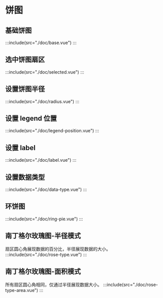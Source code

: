 # 饼图

## 基础饼图

:::include(src="./doc/base.vue")
:::

## 选中饼图扇区

:::include(src="./doc/selected.vue")
:::

## 设置饼图半径

:::include(src="./doc/radius.vue")
:::

## 设置 legend 位置

:::include(src="./doc/legend-position.vue")
:::

## 设置 label

:::include(src="./doc/label.vue")
:::

## 设置数据类型

:::include(src="./doc/data-type.vue")
:::

## 环饼图

:::include(src="./doc/ring-pie.vue")
:::

## 南丁格尔玫瑰图-半径模式

扇区圆心角展现数据的百分比，半径展现数据的大小。
:::include(src="./doc/rose-type.vue")
:::

## 南丁格尔玫瑰图-面积模式

所有扇区圆心角相同，仅通过半径展现数据大小。
:::include(src="./doc/rose-type-area.vue")
:::
